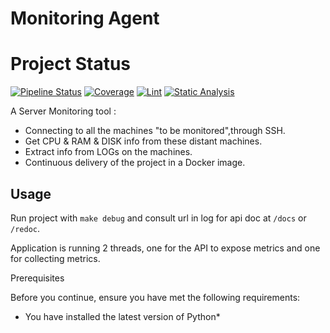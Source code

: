 # Monitoring Agent

# Project Status


[![Pipeline Status](https://devops.telecomste.fr/printerfaceadmin/2024-25/group1/printerface/badges/main/pipeline.svg)](https://devops.telecomste.fr/printerfaceadmin/2024-25/group1/printerface/-/pipelines)
[![Coverage](https://devops.telecomste.fr/printerfaceadmin/2024-25/group1/printerface/badges/main/coverage.svg?job=test&min_good=90&min_acceptable=75)](https://devops.telecomste.fr/printerfaceadmin/2024-25/group1/printerface/-/graphs/main)
[![Lint](https://devops.telecomste.fr/printerfaceadmin/2024-25/group1/printerface/badges/main/pipeline.svg?job=lint)](https://devops.telecomste.fr/printerfaceadmin/2024-25/group1/printerface/-/jobs)
[![Static Analysis](https://devops.telecomste.fr/printerfaceadmin/2024-25/group1/printerface/badges/main/pipeline.svg?job=static-analysis)](https://devops.telecomste.fr/printerfaceadmin/2024-25/group1/printerface/-/jobs)



A Server Monitoring tool :
* Connecting to all the machines "to be monitored",through SSH.
* Get CPU & RAM & DISK info from these distant machines.
* Extract info from LOGs on the machines.
* Continuous delivery of the project in a Docker image.

## Usage

Run project with `make debug` and consult url in log for api doc at `/docs` or `/redoc`.

Application is running 2 threads, one for the API to expose metrics and one for collecting metrics.

Prerequisites 

Before you continue, ensure you have met the following requirements:

* You have installed the latest version of Python* 